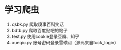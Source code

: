 # 学习爬虫
1. qsbk.py 爬取糗事百科笑话
2. bdtb.py 爬取百度贴吧的帖子
3. test.py 使用cookie登录豆瓣、知乎
4. xueqiu.py 账号密码登录雪球网（源码来自fuck_login）
